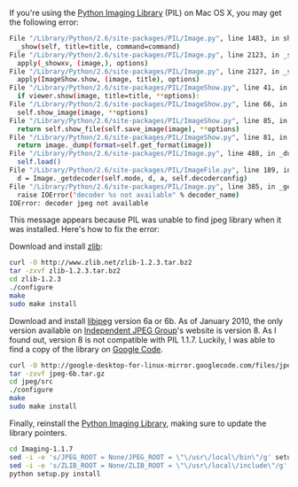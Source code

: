 If you're using the [Python Imaging Library](http://www.pythonware.com/products/pil/) (PIL) on Mac OS X, you may get the following error:

```bash
File "/Library/Python/2.6/site-packages/PIL/Image.py", line 1483, in show
  _show(self, title=title, command=command)
File "/Library/Python/2.6/site-packages/PIL/Image.py", line 2123, in _show
  apply(_showxv, (image,), options)
File "/Library/Python/2.6/site-packages/PIL/Image.py", line 2127, in _showxv
  apply(ImageShow.show, (image, title), options)
File "/Library/Python/2.6/site-packages/PIL/ImageShow.py", line 41, in show
  if viewer.show(image, title=title, **options):
File "/Library/Python/2.6/site-packages/PIL/ImageShow.py", line 66, in show
  self.show_image(image, **options)
File "/Library/Python/2.6/site-packages/PIL/ImageShow.py", line 85, in show_image
  return self.show_file(self.save_image(image), **options)
File "/Library/Python/2.6/site-packages/PIL/ImageShow.py", line 81, in save_image
  return image._dump(format=self.get_format(image))
File "/Library/Python/2.6/site-packages/PIL/Image.py", line 488, in _dump
  self.load()
File "/Library/Python/2.6/site-packages/PIL/ImageFile.py", line 189, in load
  d = Image._getdecoder(self.mode, d, a, self.decoderconfig)
File "/Library/Python/2.6/site-packages/PIL/Image.py", line 385, in _getdecoder
  raise IOError("decoder %s not available" % decoder_name)
IOError: decoder jpeg not available
```

This message appears because PIL was unable to find jpeg library when it was installed. Here's how to fix the error:

Download and install [zlib](http://www.zlib.net/):

```bash
curl -O http://www.zlib.net/zlib-1.2.3.tar.bz2
tar -zxvf zlib-1.2.3.tar.bz2
cd zlib-1.2.3
./configure
make
sudo make install
```

Download and install [libjpeg](http://www.ijg.org/) version 6a or 6b.  As of January 2010, the only version available on [Independent JPEG Group](http://www.ijg.org/)'s website is version 8.  As I found out, version 8 is not compatible with PIL 1.1.7.  Luckily, I was able to find a copy of the library on [Google Code](http://code.google.com/p/google-desktop-for-linux-mirror/downloads/list).

```bash
curl -O http://google-desktop-for-linux-mirror.googlecode.com/files/jpeg-6b.tar.gz
tar -zxvf jpeg-6b.tar.gz
cd jpeg/src
./configure
make
sudo make install
```

Finally, reinstall the [Python Imaging Library](http://www.pythonware.com/products/pil/), making sure to update the library pointers.

```bash
cd Imaging-1.1.7
sed -i -e 's/JPEG_ROOT = None/JPEG_ROOT = \"\/usr\/local\/bin\"/g' setup.py
sed -i -e 's/ZLIB_ROOT = None/ZLIB_ROOT = \"\/usr\/local\/include\"/g' setup.py
python setup.py install
```
